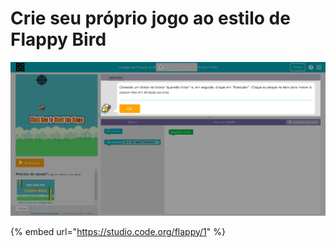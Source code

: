 # Crie seu próprio jogo ao estilo de Flappy Bird



![](../../.gitbook/assets/screenshot_2019-07-27-veja-o-que-eu-fiz.png)

{% embed url="https://studio.code.org/flappy/1" %}



